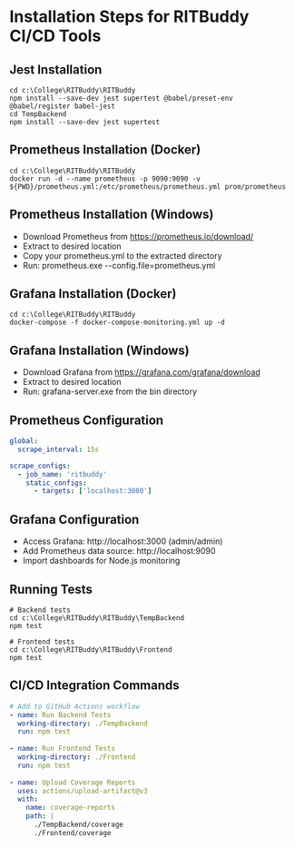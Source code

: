 # Installation Steps for RITBuddy CI/CD Tools

## Jest Installation

```
cd c:\College\RITBuddy\RITBuddy
npm install --save-dev jest supertest @babel/preset-env @babel/register babel-jest
cd TempBackend
npm install --save-dev jest supertest
```

## Prometheus Installation (Docker)

```
cd c:\College\RITBuddy\RITBuddy
docker run -d --name prometheus -p 9090:9090 -v ${PWD}/prometheus.yml:/etc/prometheus/prometheus.yml prom/prometheus
```

## Prometheus Installation (Windows)

- Download Prometheus from https://prometheus.io/download/
- Extract to desired location
- Copy your prometheus.yml to the extracted directory
- Run: prometheus.exe --config.file=prometheus.yml

## Grafana Installation (Docker)

```
cd c:\College\RITBuddy\RITBuddy
docker-compose -f docker-compose-monitoring.yml up -d
```

## Grafana Installation (Windows)

- Download Grafana from https://grafana.com/grafana/download
- Extract to desired location
- Run: grafana-server.exe from the bin directory

## Prometheus Configuration

```yaml
global:
  scrape_interval: 15s

scrape_configs:
  - job_name: 'ritbuddy'
    static_configs:
      - targets: ['localhost:3000']
```

## Grafana Configuration

- Access Grafana: http://localhost:3000 (admin/admin)
- Add Prometheus data source: http://localhost:9090
- Import dashboards for Node.js monitoring

## Running Tests

```
# Backend tests
cd c:\College\RITBuddy\RITBuddy\TempBackend
npm test

# Frontend tests
cd c:\College\RITBuddy\RITBuddy\Frontend
npm test
```

## CI/CD Integration Commands

```yaml
# Add to GitHub Actions workflow
- name: Run Backend Tests
  working-directory: ./TempBackend
  run: npm test
     
- name: Run Frontend Tests
  working-directory: ./Frontend
  run: npm test
     
- name: Upload Coverage Reports
  uses: actions/upload-artifact@v3
  with:
    name: coverage-reports
    path: |
      ./TempBackend/coverage
      ./Frontend/coverage
```
